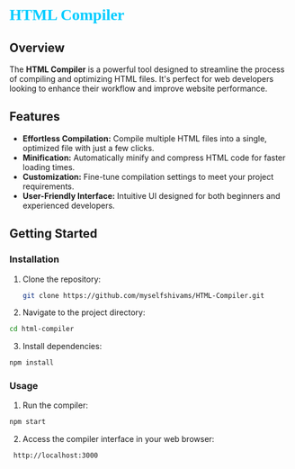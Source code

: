# <span style="font-family:Papyrus; color: #00ccff;">HTML Compiler</span>

## Overview

The **HTML Compiler** is a powerful tool designed to streamline the process of compiling and optimizing HTML files. It's perfect for web developers looking to enhance their workflow and improve website performance.

## Features

- **Effortless Compilation:** Compile multiple HTML files into a single, optimized file with just a few clicks.
- **Minification:** Automatically minify and compress HTML code for faster loading times.
- **Customization:** Fine-tune compilation settings to meet your project requirements.
- **User-Friendly Interface:** Intuitive UI designed for both beginners and experienced developers.

## Getting Started

### Installation

1. Clone the repository:

   ```bash
   git clone https://github.com/myselfshivams/HTML-Compiler.git


2. Navigate to the project directory:

  ```bash
  cd html-compiler
```

3. Install dependencies:

  ```bash
  npm install
```

### Usage

1. Run the compiler:
```bash
npm start
```

2. Access the compiler interface in your web browser:
```bash
 http://localhost:3000
```




 
